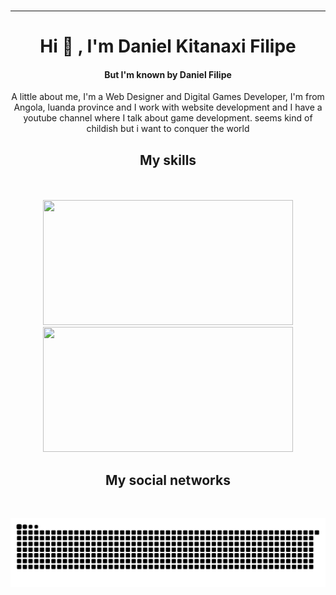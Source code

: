<div align="center">
  <img src="https://cdna.artstation.com/p/assets/images/images/021/720/920/original/pixel-jeff-mario.gif?1572709433" alt="">
<hr>

  <h1>Hi 👋 , I'm Daniel Kitanaxi Filipe</h1>
  <h4>But I'm known by Daniel Filipe</h4>
  <p>A little about me, I'm a Web Designer and Digital Games Developer, I'm from Angola, luanda province and I work with
    website development and I have a youtube channel where I talk about game development. seems kind of childish but i want to conquer the world</p>
  
  <h2>My skills</h2>
  <img src="https://img.shields.io/badge/HTML5-E34F26?style=for-the-badge&logo=html5&logoColor=white" alt="">
  <img src="https://img.shields.io/badge/CSS3-1572B6?style=for-the-badge&logo=css3&logoColor=white" alt="">
  <img src="https://img.shields.io/badge/JavaScript-323330?style=for-the-badge&logo=javascript&logoColor=F7DF1E" alt="">
  <img src="https://img.shields.io/badge/C%23-239120?style=for-the-badge&logo=c-sharp&logoColor=white" alt="">
  <img src="https://img.shields.io/badge/React_Native-20232A?style=for-the-badge&logo=react&logoColor=61DAFB" alt="">
  <img src="https://img.shields.io/badge/Sass-CC6699?style=for-the-badge&logo=sass&logoColor=white" alt="">
  <img src="https://img.shields.io/badge/React-20232A?style=for-the-badge&logo=react&logoColor=61DAFB" alt="">
  <img src="https://img.shields.io/badge/Unity-100000?style=for-the-badge&logo=unity&logoColor=white" alt="">
  <img src="https://img.shields.io/badge/Adobe-Photoshop-31A8FF?style=for-the-badge&logo=Adobe-Photoshop&labelColor=0a446b&logoWidth=15" alt="">
  <img src="https://img.shields.io/badge/Bootstrap-563D7C?style=for-the-badge&logo=bootstrap&logoColor=white" alt="">
  <div align="center" ><br>
    <a href="https://github.com/DanielKitanaxiFilipe" style="text-decoration: none;">
    <img width="400em" height="200em" src="https://github-readme-stats.vercel.app/api?username=DanielKitanaxiFilipe&show_icons=true&theme=highcontrast&include_all_commits=true&count_private=true"/>
    <img width="400em" height="200em" src="https://github-readme-stats.vercel.app/api/top-langs/?username=DanielKitanaxiFilipe&layout=compact&langs_count=7&theme=highcontrast"/>
    </a>
  </div>
 
  <h2>My social networks</h2>
<a href="https://www.facebook.com/profile.php?id=100050680572102"><img src="https://img.shields.io/badge/Facebook-1877F2?style=for-the-badge&logo=facebook&logoColor=white" alt=""></a> 
<a target="_blank" href="https://www.instagram.com/danielfilipe7387/"><img src="https://img.shields.io/badge/Instagram-E4405F?style=for-the-badge&logo=instagram&logoColor=white" alt=""></a> 
<a target="_blank" href="https://www.behance.net/danielfilipw"><img src="https://img.shields.io/badge/-Behance-blue?style=for-the-badge&logo=behance&logoColor=white" alt=""></a>
<a target="_blank" href="https://www.linkedin.com/in/daniel-779b9b18b/"><img src="https://img.shields.io/badge/LinkedIn-0077B5?style=for-the-badge&logo=linkedin&logoColor=white" alt=""></a>
<a target="_blank" href="https://www.youtube.com/channel/UCWFI5HN35DC7kw-D4GZ1d4w"><img src="https://img.shields.io/badge/YouTube-FF0000?style=for-the-badge&logo=youtube&logoColor=white" alt=""></a>
<a target="_blank" href="https://daniel-kitanaxi-filipe.itch.io/"><img src="https://img.shields.io/badge/Itch.io-FA5C5C?style=for-the-badge&logo=itchdotio&logoColor=white" alt=""></a>
<br>
  
  ![Snake animation](https://github.com/DanielKitanaxiFilipe/DanielKitanaxiFilipe/blob/output/github-contribution-grid-snake.svg)
  
</div>
